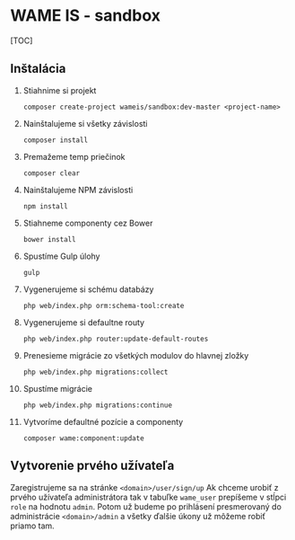 # WAME IS - sandbox

[TOC]

## Inštalácia

1. Stiahnime si projekt
    ```
    composer create-project wameis/sandbox:dev-master <project-name>
    ```
2. Nainštalujeme si všetky závislosti
    ```
    composer install
    ```
3. Premažeme temp priečinok 
    ```
    composer clear
    ```
4. Nainštalujeme NPM závislosti
    ```
    npm install
    ```
5. Stiahneme componenty cez Bower
    ```
    bower install
    ```
6. Spustíme Gulp úlohy
    ```
    gulp
    ```
7. Vygenerujeme si schému databázy
    ```
    php web/index.php orm:schema-tool:create
    ```
8. Vygenerujeme si defaultne routy
    ```
    php web/index.php router:update-default-routes
    ```
9. Prenesieme migrácie zo všetkých modulov do hlavnej zložky
    ```
    php web/index.php migrations:collect
    ```
10. Spustíme migrácie
    ```
    php web/index.php migrations:continue
    ```
11. Vytvoríme defaultné pozície a componenty
    ```
    composer wame:component:update
    ```

## Vytvorenie prvého užívateľa

Zaregistrujeme sa na stránke `<domain>/user/sign/up`
Ak chceme urobiť z prvého užívateľa administrátora tak v tabuľke `wame_user` prepíšeme v stĺpci `role` na hodnotu `admin`.
Potom už budeme po prihlásení presmerovaný do administrácie `<domain>/admin` a všetky ďalšie úkony už môžeme robiť priamo tam.
